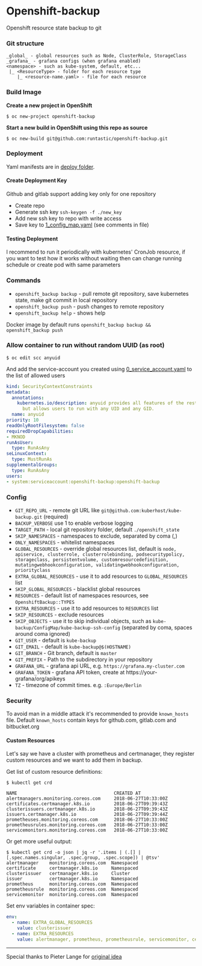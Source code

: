 # Openshift-backup

Openshift resource state backup to git

### Git structure

```
_global_ - global resources such as Node, ClusterRole, StorageClass
_grafana_ - grafana configs (when grafana enabled)
<namespace> - such as kube-system, default, etc...
 |_ <ResourceType> - folder for each resource type
    |_ <resource-name.yaml> - file for each resource
```

### Build Image

**Create a new project in OpenShift**

`$ oc new-project openshift-backup`

**Start a new build in OpenShift using this repo as source**

`$ oc new-build git@github.com:runtastic/openshift-backup.git`

### Deployment

Yaml manifests are in [deploy folder](./deploy).

#### Create Deployment Key

Github and gitlab support adding key only for one repository

* Create repo
* Generate ssh key `ssh-keygen -f ./new_key`
* Add new ssh key to repo with write access
* Save key to [1_config_map.yaml](./deploy/1_config_map.yaml) (see comments in file)

#### Testing Deployment

I recommend to run it periodically with kubernetes' CronJob resource, if you want to test how it works without waiting then can change running schedule or create pod with same parameters

### Commands

* `openshift_backup backup` - pull remote git repository, save kubernetes state, make git commit in local repository
* `openshift_backup push` - push changes to remote repository
* `openshift_backup help` - shows help

Docker image by default runs `openshift_backup backup && openshift_backup push`

### Allow container to run without random UUID (as root)

`$ oc edit scc anyuid`

And add the service-account you created using [0_service_account.yaml](./deploy/0_service_account.yaml)
to the list of allowed users

```yaml
kind: SecurityContextConstraints
metadata:
  annotations:
    kubernetes.io/description: anyuid provides all features of the restricted SCC
      but allows users to run with any UID and any GID.
  name: anyuid
priority: 10
readOnlyRootFilesystem: false
requiredDropCapabilities:
- MKNOD
runAsUser:
  type: RunAsAny
seLinuxContext:
  type: MustRunAs
supplementalGroups:
  type: RunAsAny
users:
- system:serviceaccount:openshift-backup:openshift-backup
```

### Config

* `GIT_REPO_URL` - remote git URL like `git@github.com:kuberhost/kube-backup.git` (required)
* `BACKUP_VERBOSE` use 1 to enable verbose logging
* `TARGET_PATH` - local git repository folder, default `./openshift_state`
* `SKIP_NAMESPACES` - namespaces to exclude, separated by coma (,)
* `ONLY_NAMESPACES` - whitelist namespaces
* `GLOBAL_RESOURCES` - override global resources list, default is `node, apiservice, clusterrole, clusterrolebinding, podsecuritypolicy, storageclass, persistentvolume, customresourcedefinition, mutatingwebhookconfiguration, validatingwebhookconfiguration, priorityclass`
* `EXTRA_GLOBAL_RESOURCES` - use it to add resources to `GLOBAL_RESOURCES` list
* `SKIP_GLOBAL_RESOURCES` - blacklist global resources
* `RESOURCES` - default list of namespaces resources, see `OpenshiftBackup::TYPES`
* `EXTRA_RESOURCES` - use it to add resources to `RESOURCES` list
* `SKIP_RESOURCES` - exclude resources
* `SKIP_OBJECTS` - use it to skip individual objects, such as `kube-backup/ConfigMap/kube-backup-ssh-config` (separated by coma, spaces around coma ignored)
* `GIT_USER` - default is `kube-backup`
* `GIT_EMAIL` - default is `kube-backup@$(HOSTNAME)`
* `GIT_BRANCH` - Git branch, default is `master`
* `GIT_PREFIX` - Path to the subdirectory in your repository
* `GRAFANA_URL` - grafana api URL, e.g. `https://grafana.my-cluster.com`
* `GRAFANA_TOKEN` - grafana API token, create at https://your-grafana/org/apikeys
* `TZ` - timezone of commit times. e.g. `:Europe/Berlin`

### Security

To avoid man in a middle attack it's recommended to provide `known_hosts` file. Default `known_hosts` contain keys for github.com, gitlab.com and bitbucket.org

#### Custom Resources

Let's say we have a cluster with prometheus and certmanager, they register custom resources and we want to add them in backup.

Get list of custom resource definitions:
```
$ kubectl get crd

NAME                                    CREATED AT
alertmanagers.monitoring.coreos.com     2018-06-27T10:33:00Z
certificates.certmanager.k8s.io         2018-06-27T09:39:43Z
clusterissuers.certmanager.k8s.io       2018-06-27T09:39:43Z
issuers.certmanager.k8s.io              2018-06-27T09:39:44Z
prometheuses.monitoring.coreos.com      2018-06-27T10:33:00Z
prometheusrules.monitoring.coreos.com   2018-06-27T10:33:00Z
servicemonitors.monitoring.coreos.com   2018-06-27T10:33:00Z
```

Or get more useful output:
```
$ kubectl get crd -o json | jq -r '.items | (.[] | [.spec.names.singular, .spec.group, .spec.scope]) | @tsv'
alertmanager    monitoring.coreos.com  Namespaced
certificate     certmanager.k8s.io     Namespaced
clusterissuer   certmanager.k8s.io     Cluster
issuer          certmanager.k8s.io     Namespaced
prometheus      monitoring.coreos.com  Namespaced
prometheusrule  monitoring.coreos.com  Namespaced
servicemonitor  monitoring.coreos.com  Namespaced
```

Set env variables in container spec:
```yaml
env:
  - name: EXTRA_GLOBAL_RESOURCES
    value: clusterissuer
  - name: EXTRA_RESOURCES
    value: alertmanager, prometheus, prometheusrule, servicemonitor, certificate, issuer
```

---

Special thanks to Pieter Lange for [original idea](https://github.com/pieterlange/kube-backup/)
